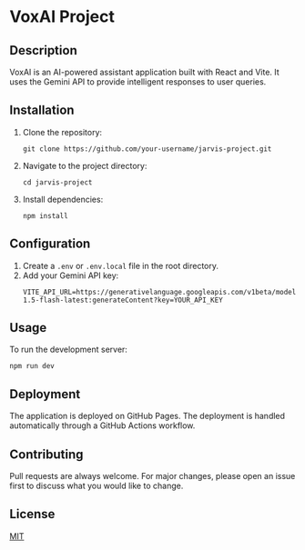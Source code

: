 # VoxAI Project

## Description
VoxAI is an AI-powered assistant application built with React and Vite. It uses the Gemini API to provide intelligent responses to user queries.

## Installation
1. Clone the repository:
   ```
   git clone https://github.com/your-username/jarvis-project.git
   ```
2. Navigate to the project directory:
   ```
   cd jarvis-project
   ```
3. Install dependencies:
   ```
   npm install
   ```

## Configuration
1. Create a `.env` or `.env.local` file in the root directory.
2. Add your Gemini API key:
   ```
   VITE_API_URL=https://generativelanguage.googleapis.com/v1beta/models/gemini-1.5-flash-latest:generateContent?key=YOUR_API_KEY
   ```

## Usage
To run the development server:
```
npm run dev
```

## Deployment
The application is deployed on GitHub Pages. The deployment is handled automatically through a GitHub Actions workflow.

## Contributing
Pull requests are always welcome. For major changes, please open an issue first to discuss what you would like to change.

## License
[MIT](https://choosealicense.com/licenses/mit/)
